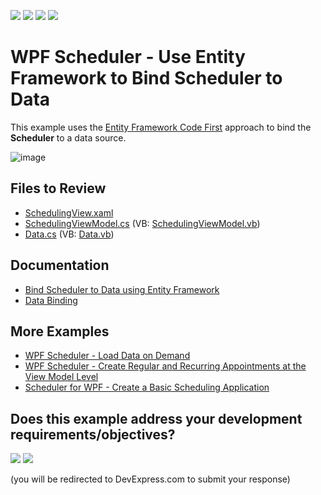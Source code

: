 <!-- default badges list -->
![](https://img.shields.io/endpoint?url=https://codecentral.devexpress.com/api/v1/VersionRange/128655707/19.2.2%2B)
[![](https://img.shields.io/badge/Open_in_DevExpress_Support_Center-FF7200?style=flat-square&logo=DevExpress&logoColor=white)](https://supportcenter.devexpress.com/ticket/details/T545436)
[![](https://img.shields.io/badge/📖_How_to_use_DevExpress_Examples-e9f6fc?style=flat-square)](https://docs.devexpress.com/GeneralInformation/403183)
[![](https://img.shields.io/badge/💬_Leave_Feedback-feecdd?style=flat-square)](#does-this-example-address-your-development-requirementsobjectives)
<!-- default badges end -->

# WPF Scheduler - Use Entity Framework to Bind Scheduler to Data

This example uses the [Entity Framework Code First﻿](https://learn.microsoft.com/en-us/ef/ef6/modeling/code-first/workflows/new-database) approach to bind the **Scheduler** to a data source.

![image](https://github.com/DevExpress-Examples/how-to-bind-scheduler-to-data-using-the-entity-framework-code-first-approach-t545436/assets/65009440/ccae843d-bd88-446d-89d5-082db3824444)

## Files to Review

* [SchedulingView.xaml](./CS/DXSample/Views/SchedulingView.xaml)
* [SchedulingViewModel.cs](./CS/DXSample/ViewModels/SchedulingViewModel.cs) (VB: [SchedulingViewModel.vb](./VB/DXSample/ViewModels/SchedulingViewModel.vb))
* [Data.cs](/CS/DXSample/Data/Data.cs) (VB: [Data.vb](/VB/DXSample/Data/Data.vb))

## Documentation

* [Bind Scheduler to Data using Entity Framework](https://docs.devexpress.com/WPF/115305/controls-and-libraries/scheduler/examples/how-to-bind-scheduler-to-data-using-the-entity-framework-code-first-approach)
* [Data Binding](https://docs.devexpress.com/WPF/119226/controls-and-libraries/scheduler/data-binding)

## More Examples

* [WPF Scheduler - Load Data on Demand](https://github.com/DevExpress-Examples/wpf-scheduler-load-data-on-demand)
* [WPF Scheduler - Create Regular and Recurring Appointments at the View Model Level](https://github.com/DevExpress-Examples/wpf-scheduler-create-regular-and-recurring-appointments-at-view-model-level)
* [Scheduler for WPF - Create a Basic Scheduling Application](https://github.com/DevExpress-Examples/wpf-scheduler-create-basic-scheduling-application)
<!-- feedback -->
## Does this example address your development requirements/objectives?

[<img src="https://www.devexpress.com/support/examples/i/yes-button.svg"/>](https://www.devexpress.com/support/examples/survey.xml?utm_source=github&utm_campaign=wpf-scheduler-use-entity-framework-to-bind-to-data&~~~was_helpful=yes) [<img src="https://www.devexpress.com/support/examples/i/no-button.svg"/>](https://www.devexpress.com/support/examples/survey.xml?utm_source=github&utm_campaign=wpf-scheduler-use-entity-framework-to-bind-to-data&~~~was_helpful=no)

(you will be redirected to DevExpress.com to submit your response)
<!-- feedback end -->
